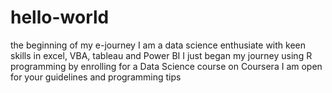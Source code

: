 # hello-world
the beginning of my e-journey
I am a data science enthusiate with keen skills in excel, VBA, tableau and Power BI
I just began my journey using R programming by enrolling for a Data Science course on Coursera
I am open for your guidelines and programming tips
